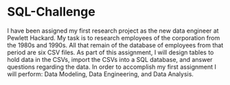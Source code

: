 # SQL-Challenge

I have been assigned my first research project as the new data engineer at Pewlett Hackard. My task is to research employees of the corporation from the 1980s and 1990s. All that remain of the database of employees from that period are six CSV files. As part of this assignment, I will design tables to hold data in the CSVs, import the CSVs into a SQL database, and answer questions regarding the data. In order to accomplish my first assignment I will perform: Data Modeling, Data Engineering, and Data Analysis. 
